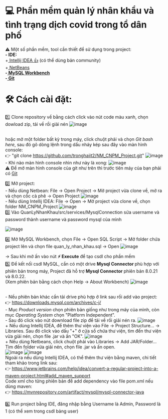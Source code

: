
# 💻 Phần mềm quản lý nhân khẩu và tình trạng dịch covid trong tổ dân phố

⚠️ Một số phần mềm, tool cần thiết để sử dụng trong project: <br>
<b>- IDE:</b>
<br>+<a href="https://www.jetbrains.com/idea/download/#section=windows"> Intellij IDEA 👍</a> (có thể dùng bản community)
<br>+<a href="https://netbeans.org/downloads/8.2/rc/"> NetBeans </a>
<br><b>-<a href="https://dev.mysql.com/downloads/windows/installer/8.0.html"> MySQL Workbench </a> </b>
<br><b>-<a href ="https://git-scm.com/downloads"> Git </a> </b>

# 🛠️ Cách cài đặt: 
1️⃣ Clone repository về bằng cách click vào nút code màu xanh, chọn dowload zip, tải về rồi giải nén
![image](https://user-images.githubusercontent.com/53103225/102680871-0877f300-41ef-11eb-87cf-909455ae11ee.png)

<br> hoặc mở một folder bất kỳ trong máy, click chuột phải và chọn <i>Git bash here</i>, sau đó gõ dòng lệnh trong dấu nháy kép sau đây vào màn hình console:
<br> 👉 "git clone https://github.com/tronghaiit2/NM_CNPM_Project.git"
![image](https://user-images.githubusercontent.com/53103225/102680838-bfc03a00-41ee-11eb-865c-a27fc5451114.png)
<br> - Khi nào màn hình console nhìn như này là xong:
![image](https://user-images.githubusercontent.com/53103225/102681022-7244cc80-41f0-11eb-930d-871743750c89.png)
<br> ⚠️ Để mở màn hình console của git như trên thì trước tiên máy của bạn phải có <a href ="https://git-scm.com/downloads"> Git </a> <br>

2️⃣ Mở project:
<br> - Nếu dùng Netbean: File -> Open Project -> Mở project vừa clone về, mở ra và chọn cốc cà phê -> Open Project
![image](https://user-images.githubusercontent.com/53103225/102681102-568df600-41f1-11eb-807b-a117b48305f3.png)
<br> - Nếu dùng Intellij IDEA: File -> Open ->  Mở project vừa clone về, chọn folder NM_CNPM_Project
![image](https://user-images.githubusercontent.com/53103225/102681154-b97f8d00-41f1-11eb-9467-6644ca6b19eb.png) <br>
3️⃣ Vào QuanLyNhanKhau/src/services/MysqlConnection sửa username và password thành username và password mysql của mình

![image](https://user-images.githubusercontent.com/53103225/102682909-95c34380-41ff-11eb-9d02-b9f58c81fe4b.png) <br>

4️⃣ Mở MySQL Workbench, chọn File -> Open SQL Script -> Mở folder chứa project lên và chọn file quan_ly_nhan_khau.sql -> Open
![image](https://user-images.githubusercontent.com/53103225/102683731-b7272e00-4205-11eb-9192-277836cc98ae.png)

-> Sau khi mở ấn vào nút <b>⚡ Execute</b> để tạo csdl cho phần mềm <br>
5️⃣ Để kết nối csdl MySQL, cần có một drive <b> Mysql Connector </b> phù hợp với phiên bản trong máy, Project đã hỗ trợ <b> Mysql Connector </b> phiên bản 8.0.21 và 8.0.22.
<br> (Xem phiên bản bằng cách chọn Help -> About Workbench)
![image](https://user-images.githubusercontent.com/53103225/102679789-ea0cfa00-41e4-11eb-8f06-1a4c01cc1b2c.png) <br>

<br> - Nếu phiên bản khác cần tải drive phù hợp ở link sau rồi add vào project: 
<br> 👉 https://downloads.mysql.com/archives/c-j/
<br> - Mục <i>Product version</i> chọn phiên bản giống như trong máy của mình, còn mục <i>Operating System</i> chọn "Platform Independent".
<br> - Sau đó click vào nút download file zip để tải về rồi giải nén ra.
![image](https://user-images.githubusercontent.com/53103225/102747597-21210e00-4393-11eb-9f8e-d8742be32af5.png)
<br> + Nếu dùng Intellij IDEA, để thêm thư viện vào File -> Project Structure... -> Libraries. Sau đó click vào dấu "+" ở cửa sổ chứa thư viện, tìm đến thư viện vừa giải nén, chọn file .jar và ấn "OK".
![image](https://user-images.githubusercontent.com/53103225/102749050-e40a4b00-4395-11eb-849b-9386c382efe7.png)
<br> + Nếu dùng Netbeans, click chuột phải vào Libraries -> Add JAR/Folder... Tìm đến folder vừa giải nén, chọn file .jar và ấn open. <br>
![image](https://user-images.githubusercontent.com/53103225/102749299-5da23900-4396-11eb-8efb-ac425a334f01.png)
![image](https://user-images.githubusercontent.com/53103225/102749427-96daa900-4396-11eb-8e92-6fda1c2dde11.png)
<br> Ngoài ra nếu dùng Intellij IDEA, có thể thêm thư viện bằng maven, chi tiết tham khảo trong link sau: 
<br> 👉 https://www.jetbrains.com/help/idea/convert-a-regular-project-into-a-maven-project.html#add_maven_support
<br> Code xml cho từng phiên bản để add dependency vào file pom.xml nếu dùng maven:
<br> 👉 https://mvnrepository.com/artifact/mysql/mysql-connector-java

6️⃣ Run project bằng IDE, đăng nhập bằng Username là Admin, Password là 1 (có thể xem trong csdl bảng user)
